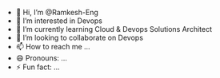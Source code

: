 - 👋 Hi, I’m @Ramkesh-Eng
- 👀 I’m interested in Devops 
- 🌱 I’m currently learning Cloud & Devops Solutions Architect
- 💞️ I’m looking to collaborate on Devops
- 📫 How to reach me ...
- 😄 Pronouns: ...
- ⚡ Fun fact: ...

<!---
Ramkesh-Eng/Ramkesh-Eng is a ✨ special ✨ repository because its `README.md` (this file) appears on your GitHub profile.
You can click the Preview link to take a look at your changes.
--->
